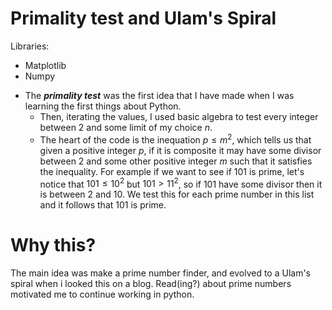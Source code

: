 # Primality test and Ulam's Spiral
Libraries:
* Matplotlib
* Numpy

- The ***primality test*** was the first idea that I have made when I was learning the first things about Python.
  - Then, iterating the values, I used basic algebra to test every integer between $2$ and some limit of my choice $n$.
  - The heart of the code is the inequation $p \leq m^2$, which tells us that given a positive integer $p$, if it is composite it may have some divisor between $2$ and some other positive integer $m$ such that it satisfies the inequality. For example if we want to see if $101$ is prime, let's notice that $101\leq 10^2$ but $101>11^2$, so if $101$ have some divisor then it is between $2$ and $10$. We test this for each prime number in this list and it follows that $101$ is prime.

# Why this?
The main idea was make a prime number finder, and evolved to a Ulam's spiral when i looked this on a blog. Read(ing?) about prime numbers motivated me to continue working in python.

# 
